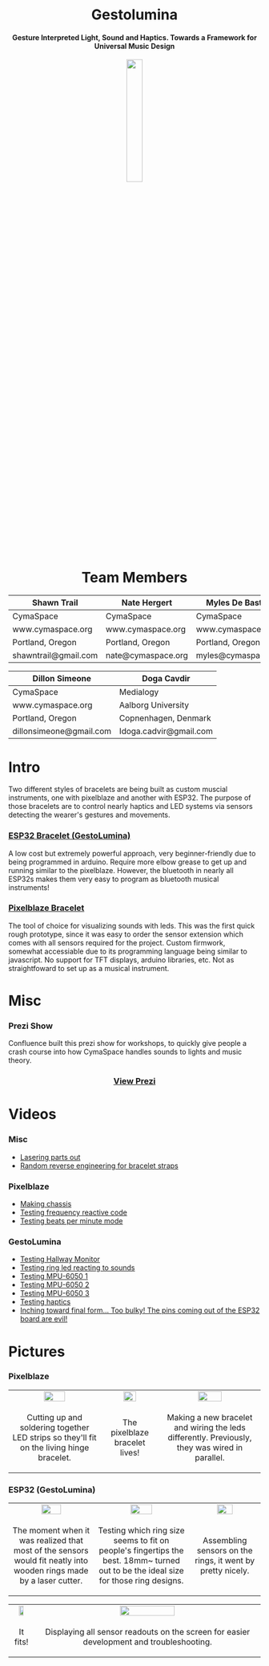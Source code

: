 <h1 align="center">Gestolumina</h1>
<h4 align="center">Gesture Interpreted Light, Sound and Haptics. Towards a Framework for Universal Music Design</h4>

<p align="center">
    <img src="https://github.com/DillonSimeone/Gestolumina/blob/main/media/Gestolumina/Gesloumina.jpg" style="width: 25%;">
</p>
<h1 align="center">Team Members</h1>
<table align="center">
    <thead>
        <th>Shawn Trail</th>
        <th>Nate Hergert</th>
        <th>Myles De Bastion</th>
    </thead>
    <tbody>
        <tr>   
            <td>CymaSpace</td>
            <td>CymaSpace</td>
            <td>CymaSpace</td>
        </tr>
        <tr>
            <td>www.cymaspace.org</td>
            <td>www.cymaspace.org</td>
            <td>www.cymaspace.org</td>
        </tr>
        <tr>
            <td>Portland, Oregon</td>
            <td>Portland, Oregon</td>
            <td>Portland, Oregon</td>
        </tr>
        <tr>
            <td>shawntrail@gmail.com</td>
            <td>nate@cymaspace.org</td>
            <td>myles@cymaspace.org</td>
        </tr>
    </tbody>
    
</table>
<table align="center">
    <thead>
        <th>Dillon Simeone</th>
        <th>Doga Cavdir</th>
    </thead>
    <tbody>
    <tr>
        <td>CymaSpace</td>
        <td>Medialogy</td>
    </tr>
    <tr>
        <td>www.cymaspace.org</td>
        <td>Aalborg University</td>
    </tr>
    <tr>
        <td>Portland, Oregon</td>
        <td>Copnenhagen, Denmark</td>
    </tr>
    <tr>
        <td>dillonsimeone@gmail.com</td>
        <td>Idoga.cadvir@gmail.com</td>
    </tr>
    </tbody>
</table>

# Intro
<p>
    Two different styles of bracelets are being built as custom muscial instruments, one with pixelblaze and another with ESP32. The purpose of those bracelets are to control nearly haptics and LED systems via sensors detecting the wearer's gestures and movements. 
</p>
<h3><a href="https://github.com/DillonSimeone/Gestolumina/tree/main/Arduino%20Code/FrequencyReactiveTacile">ESP32 Bracelet (GestoLumina)</a></h3>
<p>A low cost but extremely powerful approach, very beginner-friendly due to being programmed in arduino. Require more elbow grease to get up and running similar to the pixelblaze. However, the bluetooth in nearly all ESP32s makes them very easy to program as bluetooth musical instruments!</p>

<h3><a href="https://github.com/DillonSimeone/Gestolumina/tree/main/Pixelblaze%20Code">Pixelblaze Bracelet</a></h3>
<p>The tool of choice for visualizing sounds with leds. This was the first quick rough prototype, since it was easy to order the sensor extension which comes with all sensors required for the project. Custom firmwork, somewhat accessiable due to its programming language being similar to javascript. No support for TFT displays, arduino libraries, etc. Not as straightfoward to set up as a musical instrument.</p>

# Misc
<h3>Prezi Show</h3>
<p>Confluence built this prezi show for workshops, to quickly give people a crash course into how CymaSpace handles sounds to lights and music theory.</p>
<h3 align="center"><a href="https://prezi.com/view/BKSwKoRpNLLlaCZ8I6HS/">View Prezi</a></h3>


# Videos
<h3>Misc</h3>
<ul>
    <li><a href="https://www.youtube.com/shorts/vZXHRAnROqk">Lasering parts out</a></li>
    <li><a href="https://www.youtube.com/shorts/q6HAHHKfm44">Random reverse engineering for bracelet straps</a></li>
</ul>
<h3>Pixelblaze</h3>
<ul>
    <li><a href="https://www.youtube.com/shorts/bQNIAE6hn9M">Making chassis</a></li>
    <li><a href="https://www.youtube.com/shorts/2__cOaNY4yM">Testing frequency reactive code</a></li>
    <li><a href="https://www.youtube.com/shorts/NpTJMvQrC3I">Testing beats per minute mode</a></li>
</ul>
<h3>GestoLumina</h3>
<ul>
    <li><a href="https://www.youtube.com/watch?v=SJd1xGemtCc">Testing Hallway Monitor</a></li>
    <li><a href="https://www.youtube.com/shorts/A8XjW7fpP0g">Testing ring led reacting to sounds</a></li>
    <li><a href="https://www.youtube.com/shorts/U4VskPwTADo">Testing MPU-6050 1</a></li>
    <li><a href="https://www.youtube.com/shorts/bvzDoGDOsoE ">Testing MPU-6050 2</a></li>
    <li><a href="https://www.youtube.com/shorts/jl-9ZZjW-vE ">Testing MPU-6050 3</a></li>
    <li><a href="https://www.youtube.com/shorts/bEWE7uyCt_Y ">Testing haptics</a></li>
    <li><a href="https://www.youtube.com/shorts/fWRVd8oUweI">Inching toward final form... Too bulky! The pins coming out of the ESP32 board are evil!</a></li>
</ul>

# Pictures
<h3>Pixelblaze</h3>
<table>
    <tr>
        <td align="center">
            <img src="https://github.com/DillonSimeone/Gestolumina/blob/main/media/Gestolumina/assemblingLEDsPixelBlaze.jpg" style="width: 50%;">
        </td>
        <td align="center">
            <img src="https://github.com/DillonSimeone/Gestolumina/blob/main/media/Gestolumina/assemblingLEDsPixelBlaze2.jpg" style="width: 50%;">
        </td>
        <td align="center">
           <img src="https://github.com/DillonSimeone/Gestolumina/blob/main/media/Gestolumina/assemblingLEDsPixelblaze3.jpg" style="width: 50%;">
        </td>
    </tr>
    <tr>
        <td align="center"> 
            <p>Cutting up and soldering together LED strips so they'll fit on the living hinge bracelet. </p>
        </td>
        <td align="center">
            <p>The pixelblaze bracelet lives!</p>
        </td>
        <td align="center">
            <p>Making a new bracelet and wiring the leds differently. Previously, they was wired in parallel.</p>
        </td>
    </tr>
</table>

<h3>ESP32 (GestoLumina)</h3>
<table>
    <tr>
        <td align="center">
            <img src="https://github.com/DillonSimeone/Gestolumina/blob/main/media/Gestolumina/reilizingSensorsCanFitInMyRings.jpg" style="width: 50%;">
        </td>
        <td align="center">
            <img src="https://github.com/DillonSimeone/Gestolumina/blob/main/media/Gestolumina/testingRingFits.jpg" style="width: 50%;">
        </td>
        <td align="center">
            <img src="https://github.com/DillonSimeone/Gestolumina/blob/main/media/Gestolumina/assemblingSensorsOnRings2.jpg" style="width: 50%;">
        </td>
    </tr>
    <tr>
        <td align="center">
            <p>The moment when it was realized that most of the sensors would fit neatly into wooden rings made by a laser cutter.</p>
        </td>
        <td align="center">
            <p>Testing which ring size seems to fit on people's fingertips the best. 18mm~ turned out to be the ideal size for those ring designs.</p>
        </td>
        <td align="center">
            <p>Assembling sensors on the rings, it went by pretty nicely.</p>
        </td>
    </tr>
</table>
<table>
    <tr>
        <td align="center">
            <img src="https://github.com/DillonSimeone/Gestolumina/blob/main/media/Gestolumina/testingFit.jpg" style="width: 50%;">
        </td>
        <td align="center">
            <img src="https://github.com/DillonSimeone/Gestolumina/blob/main/media/Gestolumina/testingESP32Display.png" style="width: 50%;">
        </td>
    </tr>
    <tr>
        <td align="center">
            <p>It fits!</p>
        </td>
        <td align="center"> 
            <p>Displaying all sensor readouts on the screen for easier development and troubleshooting.</p>
        </td>
    </tr>
</table>

    
    
    
    
    
    
    
    
   


    


        
    
        
            

        
             

        
            
            
            

        
               
        
        
            

        
            
